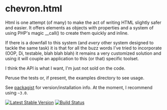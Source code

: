 # chevron.html

Html is one attempt (of many) to make the act of writing HTML slightly
safer and easier. It offers elements as objects with properties and a system
of using PHP's magic __call() to create them quickly and inline.

If there is a downfall to this system (and *every* other system designed to tackle
the same task) it is that for all the buzz words I've tried to incorporate (OOP,
Di, testable, blah blah blah) it remains a very customized solution and using it
will couple an application to this (or that) specific toolset.

I think the API is what I want, I'm just not sold on the code.

Peruse the tests or, if present, the examples directory to see usage.

See [packagist](https://packagist.org/packages/henderjon/chevron-html) for version/installation info. At the moment, I recommend using `~3.0`.

[![Latest Stable Version](https://poser.pugx.org/henderjon/chevron-html/v/stable.svg)](https://packagist.org/packages/henderjon/chevron-html)
[![Build Status](https://travis-ci.org/henderjon/chevron.html.svg?branch=master)](https://travis-ci.org/henderjon/chevron.html)


